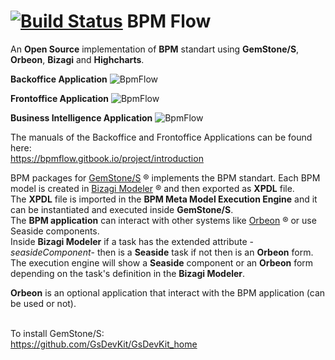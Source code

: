 [![Build Status](https://travis-ci.org/brunobuzzi/OrbeonPersistenceLayer.svg?branch=master)](https://github.com/brunobuzzi/BpmFlow)
BPM Flow
=======================

An **Open Source** implementation of **BPM** standart using **GemStone/S**, **Orbeon**, **Bizagi** and **Highcharts**.<br>

**Backoffice Application**
![BpmFlow](https://blobscdn.gitbook.com/v0/b/gitbook-28427.appspot.com/o/assets%2F-LH4gGgyMb1_fhOg782r%2F-LWpZBjJ6ZCi7C62mW7v%2F-LWpZEDQ_kQkzViuaeXg%2Fimage.png?alt=media&token=b4cdf06d-f4ef-4a84-a81c-94fc8d92bae8)<br>

**Frontoffice Application**
![BpmFlow](https://blobscdn.gitbook.com/v0/b/gitbook-28427.appspot.com/o/assets%2F-LH4gGgyMb1_fhOg782r%2F-LWpVpKsPpMtJ-U3TCUS%2F-LWpVtYdqza6vnesL2ib%2Fimage.png?alt=media&token=7104d8e1-a20b-4281-b6b0-cb90c7dd1f4f)<br>

**Business Intelligence Application**
![BpmFlow](https://blobscdn.gitbook.com/v0/b/gitbook-28427.appspot.com/o/assets%2F-LH4gGgyMb1_fhOg782r%2F-LHEYtp6nhvcoDWvpx2y%2F-LHE_dbv88nMAyDn75op%2Ffield-comp-02.png?alt=media&token=f7d608be-1043-476f-a3b0-abcae8f64263)<br>

The manuals of the Backoffice and Frontoffice Applications can be found here:<br>
https://bpmflow.gitbook.io/project/introduction

BPM packages for [GemStone/S](http://www.gemtalksystems.com/) ® implements the BPM standart. Each BPM model is created in [Bizagi Modeler](http://www.bizagi.com/es/productos/bpm-suite/modeler) ® and then exported as **XPDL** file.<br>The **XPDL** file is imported in the **BPM Meta Model Execution Engine** and it can be instantiated and executed inside **GemStone/S**.<br>
The **BPM application** can interact with other systems like [Orbeon](http://www.orbeon.com) ® or use Seaside components. <br>
Inside **Bizagi Modeler** if a task has the extended attribute -*seasideComponent*- then is a **Seaside** task if not then is an **Orbeon** form.<br> 
The execution engine will show a **Seaside** component or an **Orbeon** form depending on the task's definition in the **Bizagi Modeler**.

**Orbeon** is an optional application that interact with the BPM application (can be used or not).<br><br>

To install GemStone/S:<br>
https://github.com/GsDevKit/GsDevKit_home
